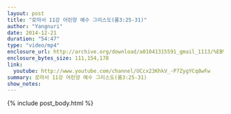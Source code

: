 ```yaml
---
layout: post
title: "로마서 11강 어린양 예수 그리스도(롬3:25-31)"
author: "Yangnuri"
date: 2014-12-21
duration: "54:47"
type: "video/mp4"
enclosure_url: http://archive.org/download/a01041315591_gmail_1113/%EB%A1%9C%EB%A7%88%EC%84%9C%2011%EA%B0%95%20%EC%96%B4%EB%A6%B0%EC%96%91%20%EC%98%88%EC%88%98%20%EA%B7%B8%EB%A6%AC%EC%8A%A4%EB%8F%84%28%EB%A1%AC3.mp4
enclosure_bytes_size: 111,154,178 
link:
  youtube: http://www.youtube.com/channel/UCcx23KhkV_-P7ZygYCq8wFw
summary: 로마서 11강 어린양 예수 그리스도(롬3:25-31)
show_notes:
---
```


{% include post_body.html %}
